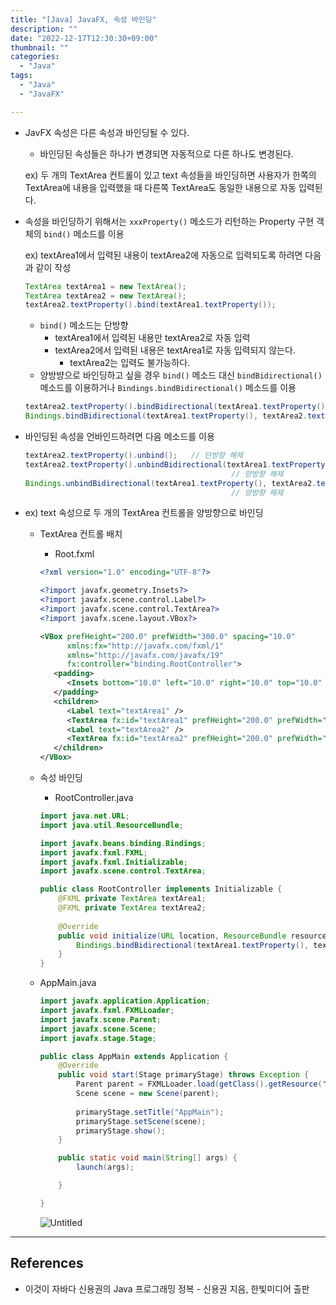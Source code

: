 ```yaml
---
title: "[Java] JavaFX, 속성 바인딩"
description: ""
date: "2022-12-17T12:30:30+09:00"
thumbnail: ""
categories:
  - "Java"
tags:
  - "Java"
  - "JavaFX"

---
```

<!--more-->

- JavFX 속성은 다른 속성과 바인딩될 수 있다.
    - 바인딩된 속성들은 하나가 변경되면 자동적으로 다른 하나도 변경된다.
    
    ex) 두 개의 TextArea 컨트롤이 있고 text 속성들을 바인딩하면 사용자가 한쪽의 TextArea에 내용을 입력했을 때 다른쪽 TextArea도 동일한 내용으로 자동 입력된다.
    
- 속성을 바인딩하기 위해서는 `xxxProperty()` 메소드가 리턴하는 Property 구현 객체의 `bind()` 메소드를 이용
    
    ex) textArea1에서 입력된 내용이 textArea2에 자동으로 입력되도록 하려면 다음과 같이 작성
    
    ```java
    TextArea textArea1 = new TextArea();
    TextArea textArea2 = new TextArea();
    textArea2.textProperty().bind(textArea1.textProperty());
    ```
    
    - `bind()` 메소드는 단방향
        - textArea1에서 입력된 내용만 textArea2로 자동 입력
        - textArea2에서 입력된 내용은 textArea1로 자동 입력되지 않는다.
            - textArea2는 입력도 불가능하다.
    - 양방뱡으로 바인딩하고 싶을 경우 `bind()` 메소드 대신 `bindBidirectional()` 메소드를 이용하거나 `Bindings.bindBidirectional()` 메소드를 이용
    
    ```java
    textArea2.textProperty().bindBidirectional(textArea1.textProperty());
    Bindings.bindBidirectional(textArea1.textProperty(), textArea2.textProperty());
    ```
    
- 바인딩된 속성을 언바인드하려면 다음 메소드를 이용
    
    ```java
    textArea2.textProperty().unbind();   // 단방향 해제
    textArea2.textProperty().unbindBidirectional(textArea1.textProperty());
                                                  // 양방향 해제
    Bindings.unbindBidirectional(textArea1.textProperty(), textArea2.textProperty());
                                                  // 양방향 해제
    ```
    
- ex) text 속성으로 두 개의 TextArea 컨트롤을 양방향으로 바인딩
    - TextArea 컨트롤 배치
        - Root.fxml
        
        ```xml
        <?xml version="1.0" encoding="UTF-8"?>
        
        <?import javafx.geometry.Insets?>
        <?import javafx.scene.control.Label?>
        <?import javafx.scene.control.TextArea?>
        <?import javafx.scene.layout.VBox?>
        
        <VBox prefHeight="200.0" prefWidth="300.0" spacing="10.0" 
        	  xmlns:fx="http://javafx.com/fxml/1" 
        	  xmlns="http://javafx.com/javafx/19" 
        	  fx:controller="binding.RootController">
           <padding>
              <Insets bottom="10.0" left="10.0" right="10.0" top="10.0" />
           </padding>
           <children>
              <Label text="textArea1" />
              <TextArea fx:id="textArea1" prefHeight="200.0" prefWidth="200.0" />
              <Label text="textArea2" />
              <TextArea fx:id="textArea2" prefHeight="200.0" prefWidth="200.0" />
           </children>
        </VBox>
        ```
        
    - 속성 바인딩
        - RootController.java
        
        ```java
        import java.net.URL;
        import java.util.ResourceBundle;
        
        import javafx.beans.binding.Bindings;
        import javafx.fxml.FXML;
        import javafx.fxml.Initializable;
        import javafx.scene.control.TextArea;
        
        public class RootController implements Initializable {
        	@FXML private TextArea textArea1;
        	@FXML private TextArea textArea2;
        	
        	@Override
        	public void initialize(URL location, ResourceBundle resources) {
        		Bindings.bindBidirectional(textArea1.textProperty(), textArea2.textProperty());
        	}
        }
        ```
        
    - AppMain.java
        
        ```java
        import javafx.application.Application;
        import javafx.fxml.FXMLLoader;
        import javafx.scene.Parent;
        import javafx.scene.Scene;
        import javafx.stage.Stage;
        
        public class AppMain extends Application {
        	@Override
        	public void start(Stage primaryStage) throws Exception {
        		Parent parent = FXMLLoader.load(getClass().getResource("Root.fxml"));
        		Scene scene = new Scene(parent);
        		
        		primaryStage.setTitle("AppMain");
        		primaryStage.setScene(scene);
        		primaryStage.show();
        	}
        
        	public static void main(String[] args) {
        		launch(args);
        
        	}
        
        }
        ```
        
        ![Untitled](/images/lang_java/javaFx/속성_바인딩/Untitled.png)
        

---

## References

- 이것이 자바다 신용권의 Java 프로그래밍 정복 - 신용권 지음, 한빛미디어 출판